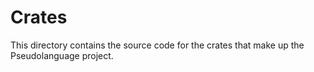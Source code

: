 # Crates

This directory contains the source code for the crates that make up the Pseudolanguage project.
